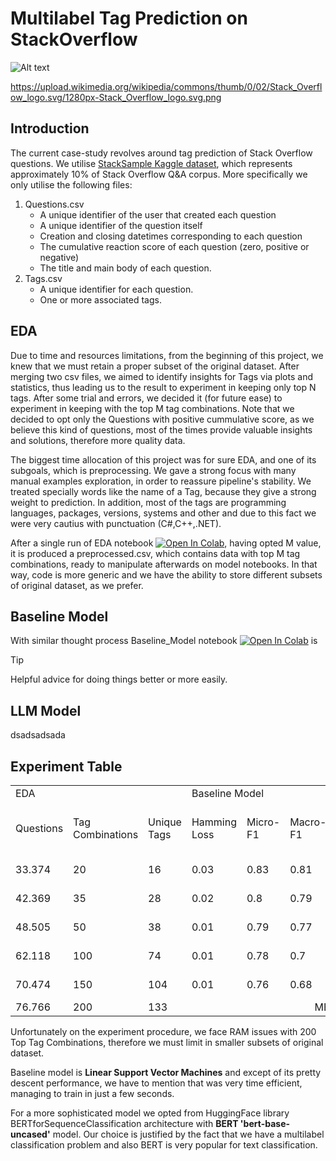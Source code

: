 # Multilabel Tag Prediction on StackOverflow

![Alt text](https://example.com/image.png)

https://upload.wikimedia.org/wikipedia/commons/thumb/0/02/Stack_Overflow_logo.svg/1280px-Stack_Overflow_logo.svg.png

## Introduction
The current case-study revolves around tag prediction of Stack Overflow questions. We utilise [StackSample Kaggle dataset](https://www.kaggle.com/datasets/stackoverflow/stacksample), which represents approximately 10% of Stack Overflow Q&A corpus. More specifically we only utilise the following files:
1. Questions.csv
    * A unique identifier of the user that created each question
    * A unique identifier of the question itself
    * Creation and closing datetimes corresponding to each question
    * The cumulative reaction score of each question (zero, positive or negative)
    * The title and main body of each question.
3. Tags.csv
    * A unique identifier for each question.
    * One or more associated tags.



## EDA 
Due to time and resources limitations, from the beginning of this project, we knew that we must retain a proper subset of the original dataset. After merging two csv files, we aimed to identify insights for Tags via plots and statistics, thus leading us to the result to experiment in keeping only top N tags. After some trial and errors, we decided it (for future ease) to experiment in keeping with the top M tag combinations. Note that we decided to opt only the Questions with positive cummulative score, as we believe this kind of questions, most of the times provide valuable insights and solutions, therefore more quality data.


The biggest time allocation of this project was for sure EDA, and one of its subgoals, which is preprocessing. We gave a strong focus with many manual examples exploration, in order to reassure pipeline's stability. We treated specially words like the name of a Tag, because they give a strong weight to prediction. In addition, most of the tags are programming languages, packages, versions, systems and other and due to this fact we were very cautius with punctuation (C#,C++,.NET).

After a single run of EDA notebook [![Open In Colab](https://colab.research.google.com/assets/colab-badge.svg)](https://colab.research.google.com/github/spyros-briakos/Multilabel_StackOverflow_Tag_Prediction/blob/main/notebooks/EDA.ipynb), having opted M value, it is produced a preprocessed.csv, which contains data with top M tag combinations, ready to manipulate afterwards on model notebooks. In that way, code is more generic and we have the ability to store different subsets of original dataset, as we prefer.











## Baseline Model

With similar thought process Baseline_Model notebook [![Open In Colab](https://colab.research.google.com/assets/colab-badge.svg)](https://colab.research.google.com/github/spyros-briakos/Multilabel_StackOverflow_Tag_Prediction/blob/main/notebooks/Baseline_Model.ipynb) is 

> [!TIP]
> Helpful advice for doing things better or more easily.


## LLM Model
dsadsadsada





















## Experiment Table

<table>

  <tr>
    <td colspan="3">EDA</td>
    <td colspan="4">Baseline Model</td>
    <td colspan="4">LLM Model</td>
  </tr>
  
  <tr>
    <td>Questions</td>
    <td>Tag Combinations</td>
    <td>Unique Tags</td>
    <td>Hamming Loss</td>
    <td>Micro-F1</td>
    <td>Macro-F1</td>
    <td>Time</td>
    <td>Hamming Loss</td>
    <td>Micro-F1</td>
    <td>Macro-F1</td>
    <td>Epoch Time with GPU</td>
  </tr>
  <tr>
    <td>33.374</td>
    <td>20</td>
    <td>16</td>
    <td>0.03</td>
    <td>0.83</td>
    <td>0.81</td>
    <td>3 mins</td>
    <td>0.02</td>
    <td>0.86</td>
    <td>0.84</td>
    <td>11 mins</td>
  </tr>
  <tr>
    <td>42.369</td>
    <td>35</td>
    <td>28</td>
    <td>0.02</td>
    <td>0.8</td>
    <td>0.79</td>
    <td>6 mins</td>
    <td colspan="4" align="center">N/A</td>
  </tr>
  <tr>
    <td>48.505</td>
  <td>50</td>
  <td>38</td>
  <td>0.01</td>
  <td>0.79</td>
  <td>0.77</td>
  <td>8 mins</td>
  <td>0.02</td>
  <td>0.68</td>
  <td>0.28</td>
  <td>16 mins</td>
  </tr>
<tr>
  <td>62.118</td>
  <td>100</td>
  <td>74</td>
  <td>0.01</td>
  <td>0.78</td>
  <td>0.7</td>
  <td>17 mins</td>
  <td>0.02</td>
  <td>0.68</td>
  <td>0.28</td>
  <td>21 mins</td>
</tr>

<tr>
  <td>70.474</td>
  <td>150</td>
  <td>104</td>
  <td>0.01</td>
  <td>0.76</td>
  <td>0.68</td>
  <td>24 mins</td>
  <td colspan="4" align="center">N/A</td>
</tr>
  <tr>
    <td>76.766</td>
    <td>200</td>
    <td>133</td>
    <td colspan="8" align="center">MEMORY RAM CRASH</td>
  </tr>
</table>


Unfortunately on the experiment procedure, we face RAM issues with 200 Top Tag Combinations, therefore we must limit in smaller subsets of original dataset.

Baseline model is **Linear Support Vector Machines** and except of its pretty descent performance, we have to mention that was very time efficient, managing to train in just a few seconds.

For a more sophisticated model we opted from HuggingFace library BERTforSequenceClassification architecture with **BERT 'bert-base-uncased'** model. Our choice is justified by the fact that we have a multilabel classification problem and also BERT is very popular for text classification. 

